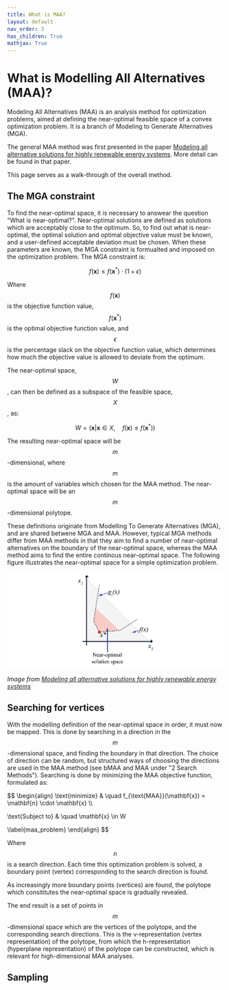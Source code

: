 ```yaml
---
title: What is MAA?
layout: default
nav_order: 3
has_children: True
mathjax: True
---
```


# What is Modelling All Alternatives (MAA)?

Modeling All Alternatives (MAA) is an analysis method for optimization problems, aimed at defining the near-optimal feasible space of a convex optimization problem. It is a branch of Modeling to Generate Alternatives (MGA).

The general MAA method was first presented in the paper [Modeling all alternative solutions for highly renewable energy systems](https://doi.org/10.1016/j.energy.2021.121294). More detail can be found in that paper.

This page serves as a walk-through of the overall method.

## The MGA constraint

To find the near-optimal space, it is necessary to answear the question "What is near-optimal?". Near-optimal solutions are defined as solutions which are acceptably close to the optimum. So, to find out what is near-optimal, the optimal solution and optimal objective value must be known, and a user-defined acceptable deviation must be chosen. When these parameters are known, the MGA constraint is formualted and imposed on the optimization problem. The MGA constraint is:

$$ \begin{equation}
f(\mathbf{x}) \leq f(\mathbf{x}^*) \cdot (1+\epsilon)
\label{mga_constraint}
\end{equation}
$$

Where $$f(\mathbf{x})$$ is the objective function value, $$f(\mathbf{x}^*)$$ is the optimal objective function value, and $$\epsilon$$ is the percentage slack on the objective function value, which determines how much the objective value is allowed to deviate from the optimum. 

The near-optimal space, $$W$$, can then be defined as a subspace of the feasible space, $$X$$, as:

$$ \begin{equation}
W = (\mathbf{x}|\mathbf{x} \in X, \quad f(\mathbf{x}) \leq f(\mathbf{x}^*) )
\label{nos_definition}
\end{equation}
$$

The resulting near-optimal space will be $$m$$-dimensional, where $$m$$ is the amount of variables which chosen for the MAA method. The near-optimal space will be an $$m$$-dimensional polytope.

These definitions originate from Modelling To Generate Alternatives (MGA), and are shared betwene MGA and MAA. However, typical MGA methods differ from MAA methods in that they aim to find a number of near-optimal alternatives on the boundary of the near-optimal space, whereas the MAA method aims to find the entire continous near-optimal space. The following figure illustrates the near-optimal space for a simple optimization problem.

![](nos_illustration.png)   

*Image from [Modeling all alternative solutions for highly renewable energy systems](https://doi.org/10.1016/j.energy.2021.121294)*

## Searching for vertices

With the modelling definition of the near-optimal space in order, it must now be mapped. This is done by searching in a direction in the $$m$$-dimensional space, and finding the boundary in that direction. The choice of direction can be random, but structured ways of choosing the directions are used in the MAA method (see bMAA and MAA under "2 Search Methods"). Searching is done by minimizing the MAA objective function, formulated as:

$$ \begin{align}
\text{minimize} & \quad f_{\text{MAA}}(\mathbf{x}) = \mathbf{n} \cdot \mathbf{x} \\\

\text{Subject to} & \quad \mathbf{x} \in W

\label{maa_problem}
\end{align}
$$

Where $$n$$ is a search direction. Each time this optimization problem is solved, a boundary point (vertex) corresponding to the search direction is found.

As increasingly more boundary points (vertices) are found, the polytope which consititutes the near-optimal space is gradually revealed. 

The end result is a set of points in $$m$$-dimensional space which are the vertices of the polytope, and the corresponding search directions. This is the v-representation (vertex representation) of the polytope, from which the h-representation (hyperplane representation) of the polytope can be constructed, which is relevant for high-dimensional MAA analyses.

## Sampling
